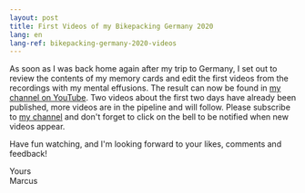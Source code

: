 ```yaml
---
layout: post
title: First Videos of my Bikepacking Germany 2020
lang: en
lang-ref: bikepacking-germany-2020-videos
---
```


As soon as I was back home again after my trip to Germany, I set out to review the contents of my memory cards and edit the first videos from the recordings with my mental effusions. The result can now be found in [my channel on YouTube](https://www.youtube.com/channel/UCVPiWk3TEQtNnuRFmYnafyw). Two videos about the first two days have already been published, more videos are in the pipeline and will follow. Please subscribe to [my channel](https://www.youtube.com/channel/UCVPiWk3TEQtNnuRFmYnafyw) and don't forget to click on the bell to be notified when new videos appear.

Have fun watching, and I'm looking forward to your likes, comments and feedback!

Yours  
Marcus
